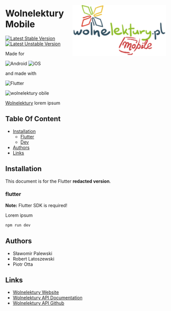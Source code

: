 <img src="logo_wolneLektury_api.png" style="top: 80px; position:sticky; right:40px" alt="Aimeos logo" title="Aimeos" align="right" height="160" />

# Wolnelektury Mobile

[![Latest Stable Version](http://poser.pugx.org/phpunit/phpunit/v)](https://packagist.org/packages/phpunit/phpunit)
[![Latest Unstable Version](http://poser.pugx.org/phpunit/phpunit/v/unstable)](https://packagist.org/packages/phpunit/phpunit)

Made for

![Android](https://img.shields.io/badge/Android-3DDC84?style=for-the-badge&logo=android&logoColor=white)
![iOS](https://img.shields.io/badge/iOS-000000?style=for-the-badge&logo=ios&logoColor=white)

and made with

![Flutter](https://img.shields.io/badge/Flutter-%2302569B.svg?style=for-the-badge&logo=Flutter&logoColor=white)

![wolnelektury obile]()

[Wolnelektury](https://aimeos.org/TYPO3) lorem ipsum
## Table Of Content

- [Installation](#installation)
    - [Flutter](#flutter)
    - [Dev](#dev)
- [Authors](#authors)
- [Links](#links)

## Installation

This document is for the Flutter **redacted version**.

### flutter

**Note:** Flutter SDK is required!

Lorem ipsum

```powershell
npm run dev
```

## Authors
- Sławomir Palewski
- Robert Latoszewski
- Piotr Otta
## Links

* [Wolnelektury Website](https://wolnelektury.pl/)
* [Wolnelektury API Documentation](https://wolnelektury.pl/api/)
* [Wolnelektury API Github](https://github.com/fnp/wolnelektury)